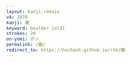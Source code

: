 ```yaml
---
layout: kanji-remain
v4: 2978
kanji: 巌
keyword: boulder [old]
strokes: 20
on-yomi: ガン
permalink: /巌/
redirect_to: https://hochanh.github.io/rtk/巌
---
```






